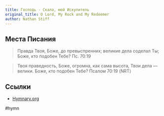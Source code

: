 ```yaml
---
title: Господь - Скала, мой Искупитель
original_title: O Lord, My Rock and My Redeemer
author: Nathan Stiff
---
```


## Места Писания

> Правда Твоя, Боже, до превыспренних; великие дела соделал Ты; Боже, кто подобен Тебе?
> Пс. 70:19


> Твоя праведность, Боже, огромна, как сама высота, Твои дела — велики. Боже, кто подобен Тебе?
> Псалом 70:19 (NRT)

## Ссылки

- [Hymnary.org](https://hymnary.org/text/here_is_love_vast_as_the_ocean)

#hymn